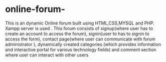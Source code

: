 # online-forum-
This is an dynamic Online forum built using HTML,CSS,MYSQL and PHP. Xampp server is used . This forum consists of signup(where user has to create an account to access the forum), signin(user to has to signin to access the form),  contact page(where user can communicate with forum administrator ),  dynamically created categories  (which provides information and interactive portal for various technology fields) and comment section where user can interact with other users
